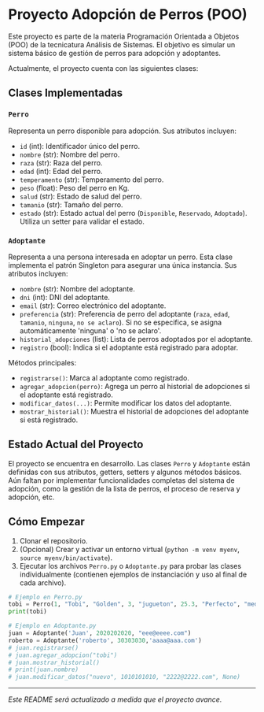 # Proyecto Adopción de Perros (POO)

Este proyecto es parte de la materia Programación Orientada a Objetos (POO) de la tecnicatura Análisis de Sistemas. El objetivo es simular un sistema básico de gestión de perros para adopción y adoptantes.

Actualmente, el proyecto cuenta con las siguientes clases:

## Clases Implementadas

### `Perro`
Representa un perro disponible para adopción. Sus atributos incluyen:
- `id` (int): Identificador único del perro.
- `nombre` (str): Nombre del perro.
- `raza` (str): Raza del perro.
- `edad` (int): Edad del perro.
- `temperamento` (str): Temperamento del perro.
- `peso` (float): Peso del perro en Kg.
- `salud` (str): Estado de salud del perro.
- `tamanio` (str): Tamaño del perro.
- `estado` (str): Estado actual del perro (`Disponible`, `Reservado`, `Adoptado`). Utiliza un setter para validar el estado.

### `Adoptante`
Representa a una persona interesada en adoptar un perro. Esta clase implementa el patrón Singleton para asegurar una única instancia.
Sus atributos incluyen:
- `nombre` (str): Nombre del adoptante.
- `dni` (int): DNI del adoptante.
- `email` (str): Correo electrónico del adoptante.
- `preferencia` (str): Preferencia de perro del adoptante (`raza`, `edad`, `tamanio`, `ninguna`, `no se aclaro`). Si no se especifica, se asigna automáticamente 'ninguna' o 'no se aclaro'.
- `historial_adopciones` (list): Lista de perros adoptados por el adoptante.
- `registro` (bool): Indica si el adoptante está registrado para adoptar.

Métodos principales:
- `registrarse()`: Marca al adoptante como registrado.
- `agregar_adopcion(perro)`: Agrega un perro al historial de adopciones si el adoptante está registrado.
- `modificar_datos(...)`: Permite modificar los datos del adoptante.
- `mostrar_historial()`: Muestra el historial de adopciones del adoptante si está registrado.

## Estado Actual del Proyecto

El proyecto se encuentra en desarrollo. Las clases `Perro` y `Adoptante` están definidas con sus atributos, getters, setters y algunos métodos básicos. Aún faltan por implementar funcionalidades completas del sistema de adopción, como la gestión de la lista de perros, el proceso de reserva y adopción, etc.

## Cómo Empezar

1.  Clonar el repositorio.
2.  (Opcional) Crear y activar un entorno virtual (`python -m venv myenv`, `source myenv/bin/activate`).
3.  Ejecutar los archivos `Perro.py` o `Adoptante.py` para probar las clases individualmente (contienen ejemplos de instanciación y uso al final de cada archivo).

```python
# Ejemplo en Perro.py
tobi = Perro(1, "Tobi", "Golden", 3, "jugueton", 25.3, "Perfecto", "mediano", "Reservado")
print(tobi)
```

```python
# Ejemplo en Adoptante.py
juan = Adoptante('Juan', 2020202020, "eee@eeee.com")
roberto = Adoptante('roberto', 30303030,'aaaa@aaa.com')
# juan.registrarse()
# juan.agregar_adopcion("tobi")
# juan.mostrar_historial()
# print(juan.nombre)
# juan.modificar_datos("nuevo", 1010101010, "2222@2222.com", None)
```

---

*Este README será actualizado a medida que el proyecto avance.*

